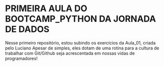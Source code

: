 # PRIMEIRA AULA DO BOOTCAMP_PYTHON DA JORNADA DE DADOS
Nesse primeiro repositório, estou subindo os exercícios da Aula_01, criada pelo Luciano
Apesar de simples, eles dotam de uma rotina para a cultura de trabalhar com Git/Github seja acrescentada em nossas vidas de programadores!


